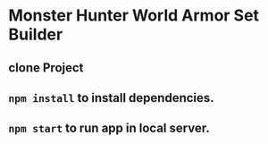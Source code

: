 # Monster Hunter World Armor Set Builder

## clone Project

## `npm install` to install dependencies.

## `npm start` to run app in local server.